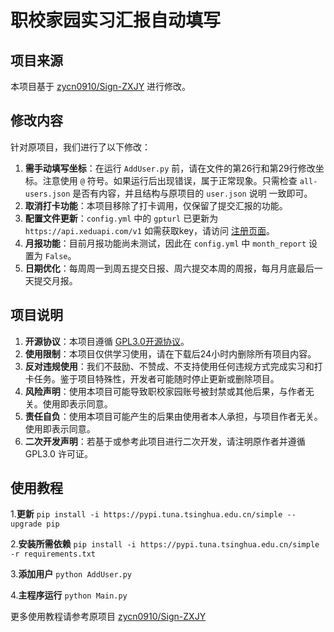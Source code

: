 # 职校家园实习汇报自动填写

## 项目来源
本项目基于 [zycn0910/Sign-ZXJY](https://github.com/zycn0910/Sign-ZXJY) 进行修改。

## 修改内容
针对原项目，我们进行了以下修改：

1. **需手动填写坐标**：在运行 `AddUser.py` 前，请在文件的第26行和第29行修改坐标。注意使用 `@` 符号。如果运行后出现错误，属于正常现象。只需检查 `all-users.json` 是否有内容，并且结构与原项目的 `user.json` 说明 一致即可。
2. **取消打卡功能**：本项目移除了打卡调用，仅保留了提交汇报的功能。
3. **配置文件更新**：`config.yml` 中的 `gpturl` 已更新为 `https://api.xeduapi.com/v1` 如需获取key，请访问 [注册页面](https://xeduapi.com/register?aff=2fbE)。
4. **月报功能**：目前月报功能尚未测试，因此在 `config.yml` 中 `month_report` 设置为 `False`。
5. **日期优化**：每周周一到周五提交日报、周六提交本周的周报，每月月底最后一天提交月报。


## 项目说明

1. **开源协议**：本项目遵循 [GPL3.0开源协议](https://www.gnu.org/licenses/gpl-3.0.zh-cn.html)。
2. **使用限制**：本项目仅供学习使用，请在下载后24小时内删除所有项目内容。
3. **反对违规使用**：我们不鼓励、不赞成、不支持使用任何违规方式完成实习和打卡任务。鉴于项目特殊性，开发者可能随时停止更新或删除项目。
4. **风险声明**：使用本项目可能导致职校家园账号被封禁或其他后果，与作者无关。使用即表示同意。
5. **责任自负**：使用本项目可能产生的后果由使用者本人承担，与项目作者无关。使用即表示同意。
6. **二次开发声明**：若基于或参考此项目进行二次开发，请注明原作者并遵循 GPL3.0 许可证。

## 使用教程

1.**更新**
```pip install -i https://pypi.tuna.tsinghua.edu.cn/simple --upgrade pip```

2.**安装所需依赖**
```pip install -i https://pypi.tuna.tsinghua.edu.cn/simple -r requirements.txt ```

3.**添加用户**
`python AddUser.py`

4.**主程序运行**
`python Main.py`


更多使用教程请参考原项目 [zycn0910/Sign-ZXJY](https://github.com/zycn0910/Sign-ZXJY)